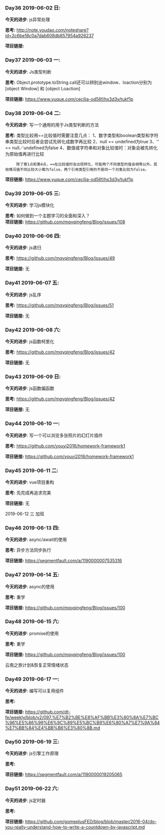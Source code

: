 
### Day36 2019-06-02 日: 
**今天的进步**: js异常处理

**思考:** http://note.youdao.com/noteshare?id=2c6be18c0a7dab608db857954a926237
        
**项目链接:**

### Day37 2019-06-03 一: 
**今天的进步**: Js类型判断

**思考:** Object.prototype.toString.call还可以辨别出window、loaction分别为[object Window] 和 [object Loaction]
        
**项目链接:** https://www.yuque.com/cecilia-od56f/hs3d3y/tukf1p

### Day38 2019-06-04 二: 
**今天的进步**: 写一个通用的用于Js类型判断的方法

**思考:** 类型比较用==比较值时需要注意几点：
         1、数字类型和boolean类型和字符串类型比较时后者会尝试先转化成数字再比较
         2、null == undefined为true
         3、'' == null／undefined为false
         4、数值或字符串和对象比较值时：对象会被先转化为原始值再进行比较
         
         除了第1点和第4点，==在比较值时会出现转化，可能两个不同类型的值会相等以外，其他情况值不同比较大小都为false，两个引用类型引用的不是同一个对象比较为false。
        
**项目链接:** https://www.yuque.com/cecilia-od56f/hs3d3y/tukf1p

### Day39 2019-06-05 三: 
**今天的进步**: 学习js模块化

**思考:** 如何做到一个主题学习的全面和深入？    
**项目链接:** https://github.com/mqyqingfeng/Blog/issues/108

### Day40 2019-06-06 四: 
**今天的进步**: js递归

**思考:** https://github.com/mqyqingfeng/Blog/issues/49

**项目链接:** 无

### Day41 2019-06-07 五: 
**今天的进步**: js乱序

**思考:** https://github.com/mqyqingfeng/Blog/issues/51

**项目链接:** 无

### Day42 2019-06-08 六: 
**今天的进步**: js函数柯里化

**思考:** https://github.com/mqyqingfeng/Blog/issues/42

**项目链接:** 无 

### Day43 2019-06-09 日: 
**今天的进步**: js函数偏函数

**思考:** https://github.com/mqyqingfeng/Blog/issues/42

**项目链接:** 无 

### Day44 2019-06-10 一: 
**今天的进步**: 写一个可以浏览多张照片的幻灯片插件

**思考:** https://github.com/youyi2016/homework-framework1

**项目链接:** https://github.com/youyi2016/homework-framework1

### Day45 2019-06-11 二: 
**今天的进步**: vue项目重构

**思考:** 先完成再追求完美

**项目链接:** 无

2019-06-12 三 加班

### Day46 2019-06-13 四: 
**今天的进步**: async/await的使用

**思考:** 异步方法同步执行

**项目链接:** https://segmentfault.com/a/1190000007535316

### Day47 2019-06-14 五: 
**今天的进步**: async的使用

**思考:** 重学

**项目链接:** https://github.com/mqyqingfeng/Blog/issues/100

### Day48 2019-06-15 六: 
**今天的进步**: promise的使用

**思考:** 重学

**项目链接:** https://github.com/mqyqingfeng/Blog/issues/100

云南之旅计划&恢复正常情绪状态

### Day49 2019-06-17 一: 
**今天的进步**: 编写可以复用组件

**思考:** 

**项目链接:** https://github.com/dt-fe/weekly/blob/v2/097.%E7%B2%BE%E8%AF%BB%E3%80%8A%E7%BC%96%E5%86%99%E6%9C%89%E5%BC%B9%E6%80%A7%E7%9A%84%E7%BB%84%E4%BB%B6%E3%80%8B.md

### Day50 2019-06-19 三: 
**今天的进步**: js引擎工作原理

**思考:** 

**项目链接:** 
https://segmentfault.com/a/1190000019205065

### Day51 2019-06-22 六: 
**今天的进步**: js定时器

**思考:** 

**项目链接:** 
https://github.com/gomeplusFED/blog/blob/master/2016-04/do-you-really-understand-how-to-write-a-countdown-by-javascript.md


